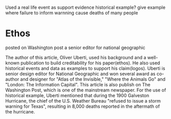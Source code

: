 Used a real life event as support evidence
historical example?
give example where failure to inform warnning cause deaths of many people
# Ethos
posted on Washington post
a senior editor for national geographic

The author of this article, Oliver Uberti, used his background and a well-known publication to build creditability for his paper(ethos). He also used historical events and data as examples to support his claim(logos). Uberti is senior design editor for National Geographic and won several award as co-author and designer for "Atlas of the Invisible," "Where the Animals Go" and "London: The Information Capital". This article is also publish on The Washington Post, which is one of the mainstream newspaper. For the use of historical example, Uberti mentioned that during the 1900 Galveston Hurricane, the chief of the U.S. Weather Bureau "refused to issue a storm warning for Texas", resulting in 8,000 deaths reported in the aftermath of the hurricane. 
